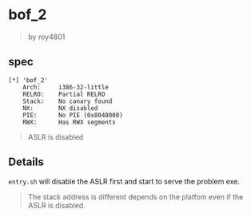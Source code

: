 # bof_2

> by roy4801

## spec

```
[*] 'bof_2'
    Arch:     i386-32-little
    RELRO:    Partial RELRO
    Stack:    No canary found
    NX:       NX disabled
    PIE:      No PIE (0x8048000)
    RWX:      Has RWX segments
```

> ASLR is disabled

## Details

`entry.sh` will disable the ASLR first and start to serve the problem exe.

> The stack address is different depends on the platfom even if the ASLR is disabled.